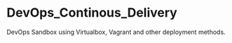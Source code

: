 # DevOps_Continous_Delivery
DevOps Sandbox using Virtualbox, Vagrant and other deployment methods. 
